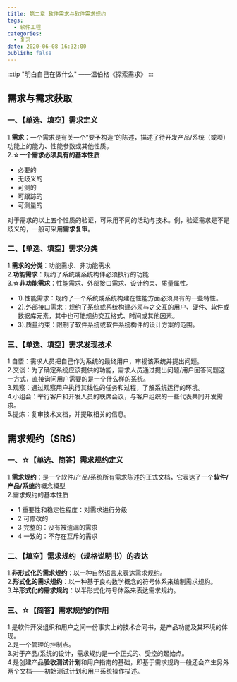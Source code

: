 ```yaml
---
title: 第二章 软件需求与软件需求规约
tags:
  - 软件工程
categories:
  - 复习
date: 2020-06-08 16:32:00
publish: false
---
```

:::tip
"明白自己在做什么" ——温伯格《探索需求》
:::
<!-- more -->
## 需求与需求获取

### 一、【单选、填空】需求定义 
1.**需求**：一个需求是有关一个“要予构造”的陈述，描述了待开发产品/系统（或项）功能上的能力、性能参数或其他性质。  
2.☆**一个需求必须具有的基本性质**  
  - 必要的
  - 无歧义的
  - 可测的
  - 可跟踪的
  - 可测量的 

对于需求的以上五个性质的验证，可采用不同的活动与技术。例，验证需求是不是歧义的，一般可采用**需求复审**。  

### 二、【单选、填空】需求分类 
1.**需求的分类**：功能需求、非功能需求  
2.**功能需求**：规约了系统或系统构件必须执行的功能  
3.☆**非功能需求**：性能需求、外部接口需求、设计约束、质量属性。  
  - 1).性能需求：规约了一个系统或系统构建在性能方面必须具有的一些特性。
  - 2).外部接口需求：规约了系统或系统构建必须与之交互的用户、硬件、软件或数据库元素，其中也可能规约交互格式、时间或其他因素。
  - 3).质量约束：限制了软件系统或软件系统构件的设计方案的范围。
 
### 三、【单选、填空】需求发现技术
1.自悟：需求人员把自己作为系统的最终用户，审视该系统并提出问题。   
2.交谈：为了确定系统应该提供的功能，需求人员通过提出问题/用户回答问题这一方式，直接询问用户需要的是一个什么样的系统。    
3.观察：通过观察用户执行其线性的任务和过程，了解系统运行的环境。  
4.小组会：举行客户和开发人员的联席会议，与客户组织的一些代表共同开发需求。  
5.提炼：复审技术文档，并提取相关的信息。  

## 需求规约（SRS）
### 一、☆【单选、简答】需求规约定义 
1.**需求规约**：是一个软件/产品/系统所有需求陈述的正式文档，它表达了一个**软件/产品/系统**的概念模型  
2.需求规约的基本性质  
  - 1 重要性和稳定性程度：对需求进行分级
  - 2 可修改的
  - 3 完整的：没有被遗漏的需求
  - 4 一致的：不存在互斥的需求

### 二、【填空】需求规约（规格说明书）的表达
1.**非形式化的需求规约**：以一种自然语言来表达需求规约。  
2.**形式化的需求规约**：以一种基于良构数学概念的符号体系来编制需求规约。  
3.**半形式化的需求规约**：以半形式化符号体系来表达需求规约。  

### 三、☆【简答】需求规约的作用
1.是软件开发组织和用户之间一份事实上的技术合同书，是产品功能及其环境的体现。  
2.是一个管理的控制点。  
3.对于产品/系统的设计，需求规约是一个正式的、受控的起始点。  
4.是创建产品**验收测试计划**和用户指南的基础，即基于需求规约一般还会产生另外两个文档——初始测试计划和用户系统操作描述。
